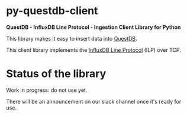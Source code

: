 # py-questdb-client
**QuestDB - InfluxDB Line Protocol - Ingestion Client Library for Python**

This library makes it easy to insert data into [QuestDB](https://questdb.io/).

This client library implements the [InfluxDB Line Protocol](
https://questdb.io/docs/reference/api/ilp/overview/) (ILP) over TCP.


# Status of the library

Work in progress: do not use yet.

There will be an announcement on our slack channel once it's ready for use.
